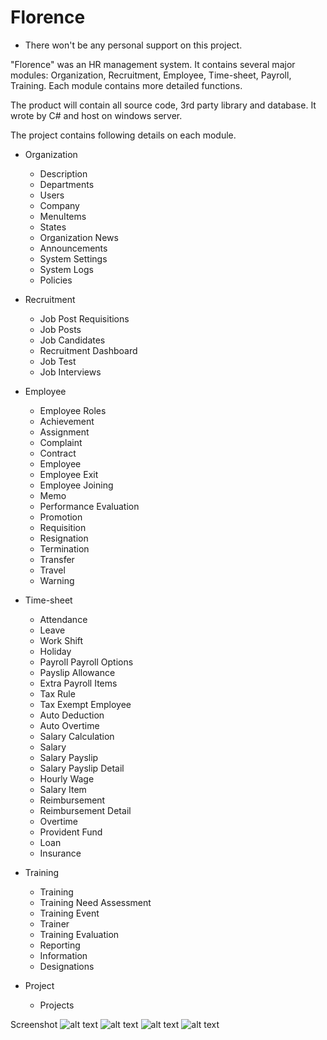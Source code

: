 # Florence

* There won't be any personal support on this project.

"Florence" was an HR management system. It contains several major modules: Organization, Recruitment, Employee, Time-sheet, Payroll, Training. Each module contains more detailed functions.

The product will contain all source code, 3rd party library and database.
It wrote by C# and host on windows server.

The project contains following details on each module.

*  Organization
	* Description
	* Departments
	* Users
	* Company
	* MenuItems
	* States
	* Organization News
	* Announcements
	* System Settings
	* System Logs
	* Policies

*  Recruitment
	* Job Post Requisitions 
	* Job Posts
	* Job Candidates
	* Recruitment Dashboard
	* Job Test
	* Job Interviews

*  Employee
	* Employee Roles
	* Achievement
	* Assignment
	* Complaint
	* Contract
	* Employee
	* Employee Exit
	* Employee Joining
	* Memo
	* Performance Evaluation
	* Promotion
	* Requisition
	* Resignation
	* Termination
	* Transfer
	* Travel
	* Warning

* Time-sheet
	* Attendance
	* Leave
	* Work Shift
	* Holiday
	* Payroll Payroll Options
	* Payslip Allowance
	* Extra Payroll Items
	* Tax Rule
	* Tax Exempt Employee
	* Auto Deduction
	* Auto Overtime
	* Salary Calculation
	* Salary
	* Salary Payslip
	* Salary Payslip Detail
	* Hourly Wage
	* Salary Item
	* Reimbursement
	* Reimbursement Detail
	* Overtime
	* Provident Fund
	* Loan
	* Insurance

* Training
	* Training
	* Training Need Assessment
	* Training Event
	* Trainer
	* Training Evaluation
	* Reporting
	* Information
	* Designations

* Project
	* Projects

Screenshot
![alt text](https://github.com/jansenzjh/Florence/blob/master/screenshot/img%20(1).PNG)
![alt text](https://github.com/jansenzjh/Florence/blob/master/screenshot/img%20(2).PNG)
![alt text](https://github.com/jansenzjh/Florence/blob/master/screenshot/img%20(3).PNG)
![alt text](https://github.com/jansenzjh/Florence/blob/master/screenshot/img%20(4).PNG)
